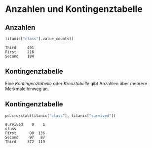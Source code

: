 # Anzahlen und Kontingenztabelle

## Anzahlen

```py
titanic["class"].value_counts()
```

```
Third     491
First     216
Second    184
```

## Kontingenztabelle

Eine _Kontingenztabelle_ oder _Kreuztabelle_ gibt Anzahlen über mehrere Merkmale hinweg an.

## Kontingenztabelle

```py
pd.crosstab(titanic["class"], titanic["survived"])
```

```
survived    0    1
class
First      80  136
Second     97   87
Third     372  119
```